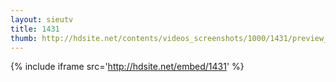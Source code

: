 ```yaml
---
layout: sieutv
title: 1431
thumb: http://hdsite.net/contents/videos_screenshots/1000/1431/preview_360p.mp4.jpg
---
```

{% include iframe src='http://hdsite.net/embed/1431' %}
 
